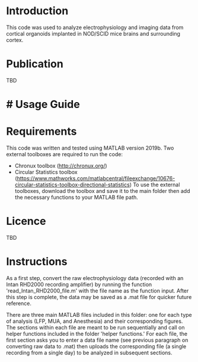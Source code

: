 # Introduction
This code was used to analyze electrophysiology and imaging data from cortical organoids implanted in NOD/SCID mice brains and surrounding cortex.

# Publication
TBD

# # Usage Guide

# Requirements
This code was written and tested using MATLAB version 2019b. Two external toolboxes are required to run the code:
- Chronux toolbox (http://chronux.org/)
- Circular Statistics toolbox (https://www.mathworks.com/matlabcentral/fileexchange/10676-circular-statistics-toolbox-directional-statistics)
To use the external toolboxes, download the toolbox and save it to the main folder then add the necessary functions to your MATLAB file path.

# Licence
TBD

# Instructions
As a first step, convert the raw electrophysiology data (recorded with an Intan RHD2000 recording amplifier) by running the function 'read_Intan_RHD2000_file.m' with the file name as the function input. After this step is complete, the data may be saved as a .mat file for quicker future reference.

There are three main MATLAB files included in this folder: one for each type of analysis (LFP, MUA, and Anesthesia) and their corresponding figures. The sections within each file are meant to be run sequentially and call on helper functions included in the folder 'helper functions.' For each file, the first section asks you to enter a data file name (see previous paragraph on converting raw data to .mat) then uploads the corresponding file (a single recording from a single day) to be analyzed in subsequent sections.
